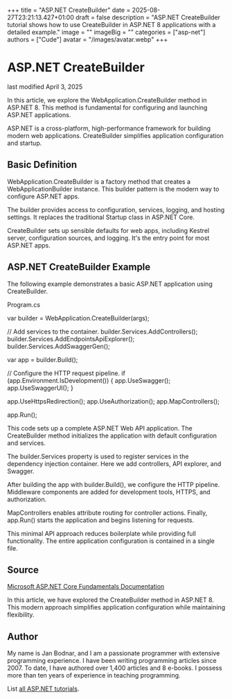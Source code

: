 +++
title = "ASP.NET CreateBuilder"
date = 2025-08-27T23:21:13.427+01:00
draft = false
description = "ASP.NET CreateBuilder tutorial shows how to use
CreateBuilder in ASP.NET 8 applications with a detailed example."
image = ""
imageBig = ""
categories = ["asp-net"]
authors = ["Cude"]
avatar = "/images/avatar.webp"
+++

# ASP.NET CreateBuilder

last modified April 3, 2025

In this article, we explore the WebApplication.CreateBuilder method in ASP.NET 8.
This method is fundamental for configuring and launching ASP.NET applications.

ASP.NET is a cross-platform, high-performance framework for building modern web
applications. CreateBuilder simplifies application configuration and startup.

## Basic Definition

WebApplication.CreateBuilder is a factory method that creates a WebApplicationBuilder
instance. This builder pattern is the modern way to configure ASP.NET apps.

The builder provides access to configuration, services, logging, and hosting
settings. It replaces the traditional Startup class in ASP.NET Core.

CreateBuilder sets up sensible defaults for web apps, including Kestrel server,
configuration sources, and logging. It's the entry point for most ASP.NET apps.

## ASP.NET CreateBuilder Example

The following example demonstrates a basic ASP.NET application using CreateBuilder.

Program.cs
  

var builder = WebApplication.CreateBuilder(args);

// Add services to the container.
builder.Services.AddControllers();
builder.Services.AddEndpointsApiExplorer();
builder.Services.AddSwaggerGen();

var app = builder.Build();

// Configure the HTTP request pipeline.
if (app.Environment.IsDevelopment())
{
    app.UseSwagger();
    app.UseSwaggerUI();
}

app.UseHttpsRedirection();
app.UseAuthorization();
app.MapControllers();

app.Run();

This code sets up a complete ASP.NET Web API application. The CreateBuilder method
initializes the application with default configuration and services.

The builder.Services property is used to register services in the dependency
injection container. Here we add controllers, API explorer, and Swagger.

After building the app with builder.Build(), we configure the HTTP pipeline.
Middleware components are added for development tools, HTTPS, and authorization.

MapControllers enables attribute routing for controller actions. Finally,
app.Run() starts the application and begins listening for requests.

This minimal API approach reduces boilerplate while providing full functionality.
The entire application configuration is contained in a single file.

## Source

[Microsoft ASP.NET Core Fundamentals Documentation](https://learn.microsoft.com/en-us/aspnet/core/fundamentals/?view=aspnetcore-8.0)

In this article, we have explored the CreateBuilder method in ASP.NET 8. This
modern approach simplifies application configuration while maintaining flexibility.

## Author

My name is Jan Bodnar, and I am a passionate programmer with extensive
programming experience. I have been writing programming articles since 2007.
To date, I have authored over 1,400 articles and 8 e-books. I possess more
than ten years of experience in teaching programming.

List [all ASP.NET tutorials](/all/#asp-net).